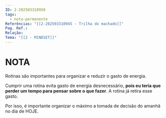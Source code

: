 ```yaml
---
ID: 2-202503310958
tags:
  - nota-permanente
Referências: "[[2-202503310945 - Trilha do machado]]"
Pag. Ref.: 
Relação: 
Tema: "[[2 - MINDSET]]"
---
```

# NOTA 

Rotinas são importantes para organizar e reduzir o gasto de energia.

Cumprir uma rotina evita gasto de energia desnecessário, **pois eu teria que perder um tempo para pensar sobre o que fazer**. A rotina já retira esse gasto.

Por isso, é importante organizar o máximo a tomada de decisão do amanhã no dia de HOJE.